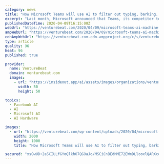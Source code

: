 ```yaml
---
category: news
title: "How Microsoft Teams will use AI to filter out typing, barking, and other noise from video calls"
excerpt: "Last month, Microsoft announced that Teams, its competitor to Slack, Facebook’s Workplace, and Google’s Hangouts Chat ... But one feature, real-time noise suppression, stood out — Microsoft demoed how the AI minimized distracting background noise during a call. We’ve all been there. How many times have you asked someone to mute ..."
publishedDateTime: 2020-04-09T16:15:00Z
webUrl: "https://venturebeat.com/2020/04/09/microsoft-teams-ai-machine-learning-real-time-noise-suppression-typing/"
ampWebUrl: "https://venturebeat.com/2020/04/09/microsoft-teams-ai-machine-learning-real-time-noise-suppression-typing/amp/"
cdnAmpWebUrl: "https://venturebeat-com.cdn.ampproject.org/c/s/venturebeat.com/2020/04/09/microsoft-teams-ai-machine-learning-real-time-noise-suppression-typing/amp/"
type: article
quality: 96
heat: 96
published: true

provider:
  name: VentureBeat
  domain: venturebeat.com
  images:
    - url: "https://insideout.app/ai/assets/images/organizations/venturebeat.com-50x50.jpg"
      width: 50
      height: 50

topics:
  - Facebook AI
  - AI
  - Microsoft AI
  - AI Hardware

images:
  - url: "https://venturebeat.com/wp-content/uploads/2020/04/microsoft-teams-real-time-noise-suppression-chips.png?fit=2000%2C1000&strip=all"
    width: 2000
    height: 1000
    title: "How Microsoft Teams will use AI to filter out typing, barking, and other noise from video calls"

secured: "xsGwUD+2aSCIULfGYoQlkhO7QGOaJo/MSCiCnBEdMME72EWmDLlooxlQARXco6VKAsZXq0Q29HyUVbgXaGRDXPwmWAGYKbjjxMrAny+/wPZLfOrVOy81pJeNGkUjK/9Kyb3ewhgW5WdHoU+rOALPsRdGY/RyVlGaoKVKaLxxKuU85K1zKIYpEjuTcTE0mUdLsh/BfvAZ8LdZHYzYwyvlUg1XH9sWRkEtBsXORYXE+rGW6W5lEMwGcAXhm7IjUqHM3o+csb/HO/KLWk8lwPXNpD/EsQSAodGU50nhnOA6cnW+sW6G85n12pD1IpFYR8upYGVsJ1QwsnqS3PO5T3ke/N844hX/9twbW/hAK6hjaz15c/D3RV0ZOwT1d8g8Ldq22QWMe/znsZ1klFLyxoOSh4d56djHnS65eCaPkf6HlleLCWmVtO9WiQq8G6RLogmaEK20Amfjd9EcJmgBaBeW+TFXdLIesL82/3bjLhS2taQ=;wS09tuAc976+ZC1Z+L4K8A=="
---
```


